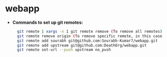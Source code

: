 # webapp

- **Commands to set up git remotes:**

  ```bash
    git remote | xargs -n 1 git remote remove (To remove all remotes)
    git remote remove origin (To remove specific remote, in this case origin)
    git remote add sourabh git@github.com:Sourabh-Kumar7/webapp.git
    git remote add upstream git@github.com:DeathOrg/webapp.git
    git remote set-url --push upstream no_push